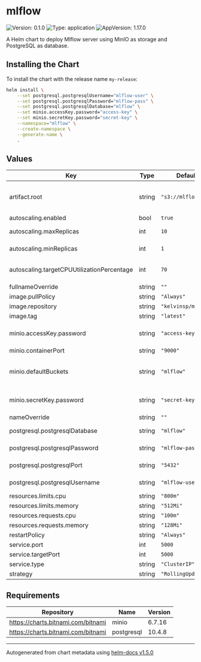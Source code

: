 # mlflow

![Version: 0.1.0](https://img.shields.io/badge/Version-0.1.0-informational?style=flat-square) ![Type: application](https://img.shields.io/badge/Type-application-informational?style=flat-square) ![AppVersion: 1.17.0](https://img.shields.io/badge/AppVersion-1.17.0-informational?style=flat-square)

A Helm chart to deploy Mlflow server using MinIO as storage and PostgreSQL as database.

## Installing the Chart

To install the chart with the release name `my-release`:

```sh
helm install \
    --set postgresql.postgresqlUsername="mlflow-user" \
    --set postgresql.postgresqlPassword="mlflow-pass" \
    --set postgresql.postgresqlDatabase="mlflow" \
    --set minio.accessKey.password="access-key" \
    --set minio.secretKey.password="secret-key" \
    --namespace="mlflow" \
    --create-namespace \
    --generate-name \
    .
```

## Values

| Key | Type | Default | Description |
|-----|------|---------|-------------|
| artifact.root | string | `"s3://mlflow"` | Bucket path to store mlflow artifacts |
| autoscaling.enabled | bool | `true` |  |
| autoscaling.maxReplicas | int | `10` | Max replicas for the HPA |
| autoscaling.minReplicas | int | `1` | Min replicas for the HPA |
| autoscaling.targetCPUUtilizationPercentage | int | `70` | Target CPU utilization percentage |
| fullnameOverride | string | `""` |  |
| image.pullPolicy | string | `"Always"` |  |
| image.repository | string | `"kelvinsp/mlflow"` |  |
| image.tag | string | `"latest"` |  |
| minio.accessKey.password | string | `"access-key"` | MinIO access key password |
| minio.containerPort | string | `"9000"` | MinIO port |
| minio.defaultBuckets | string | `"mlflow"` | Buckets to be automatically created |
| minio.secretKey.password | string | `"secret-key"` | MinIO secret key password |
| nameOverride | string | `""` |  |
| postgresql.postgresqlDatabase | string | `"mlflow"` | Database name |
| postgresql.postgresqlPassword | string | `"mlflow-pass"` | Database password |
| postgresql.postgresqlPort | string | `"5432"` | Database port |
| postgresql.postgresqlUsername | string | `"mlflow-user"` | Database username |
| resources.limits.cpu | string | `"800m"` |  |
| resources.limits.memory | string | `"512Mi"` |  |
| resources.requests.cpu | string | `"100m"` |  |
| resources.requests.memory | string | `"128Mi"` |  |
| restartPolicy | string | `"Always"` |  |
| service.port | int | `5000` |  |
| service.targetPort | int | `5000` |  |
| service.type | string | `"ClusterIP"` |  |
| strategy | string | `"RollingUpdate"` |  |

## Requirements

| Repository | Name | Version |
|------------|------|---------|
| https://charts.bitnami.com/bitnami | minio | 6.7.16 |
| https://charts.bitnami.com/bitnami | postgresql | 10.4.8 |

----------------------------------------------
Autogenerated from chart metadata using [helm-docs v1.5.0](https://github.com/norwoodj/helm-docs/releases/v1.5.0)
